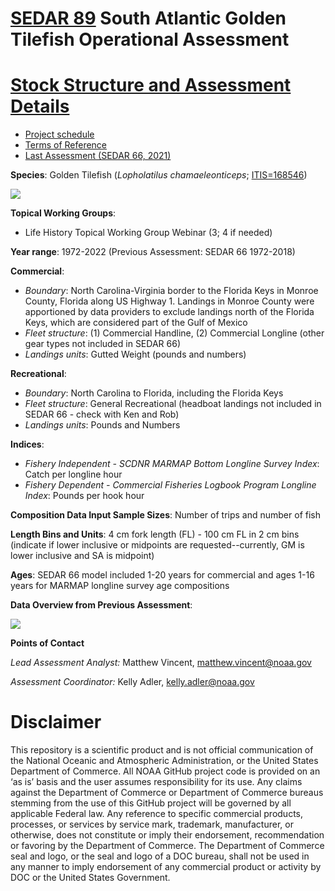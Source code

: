 
# [SEDAR 89](https://sedarweb.org/assessments/sedar-89-south-atlantic-tilefish/?customize_changeset_uuid=dac65e6f-d48f-41f0-8125-a7ae0e1325cb) South Atlantic Golden Tilefish Operational Assessment 

# [Stock Structure and Assessment Details](https://github.com/KellyAdler-NOAA/SEFSC-SEDAR-SA-89OA-TIL-2022/) 

+ [Project schedule](https://sedarweb.org/documents/sedar-tilefish-schedule-3-23-23-pdf/) 
+ [Terms of Reference](https://sedarweb.org/documents/final_sedar89_tilefish_tors3-23-23-pdf/)
+ [Last Assessment (SEDAR 66, 2021)](https://sedarweb.org/assessments/sedar-66/)

**Species**:
Golden Tilefish (*Lopholatilus chamaeleonticeps*; [ITIS=168546](https://www.itis.gov/servlet/SingleRpt/SingleRpt?search_topic=TSN&search_value=168546#null))

![](https://user-images.githubusercontent.com/112568926/231169727-ae49a36e-0db3-4a2d-b72b-718973a18e5d.png)

**Topical Working Groups**:
  + Life History Topical Working Group Webinar (3; 4 if needed)
  

**Year range**: 1972-2022 (Previous Assessment: SEDAR 66 1972-2018)

**Commercial**:  
  + *Boundary*: North Carolina-Virginia border to the Florida Keys in Monroe County, Florida along US Highway 1. Landings in Monroe County were apportioned by data providers to exclude landings north of the Florida Keys, which are considered part of the Gulf of Mexico
  + *Fleet structure*: (1) Commercial Handline, (2) Commercial Longline (other gear types not included in SEDAR 66)
  + *Landings units*: Gutted Weight (pounds and numbers)

**Recreational**:  
  + *Boundary*: North Carolina to Florida, including the Florida Keys
  + *Fleet structure*: General Recreational (headboat landings not included in SEDAR 66 - check with Ken and Rob)
  + *Landings units*: Pounds and Numbers

**Indices**:  
  + *Fishery Independent - SCDNR MARMAP Bottom Longline Survey Index*: Catch per longline hour
  + *Fishery Dependent - Commercial Fisheries Logbook Program Longline Index*: Pounds per hook hour  


**Composition Data Input Sample Sizes**: Number of trips and number of fish

**Length Bins and Units**: 4 cm fork length (FL) - 100 cm FL in 2 cm bins (indicate if lower inclusive or midpoints are requested--currently, GM is lower inclusive and SA is midpoint)

**Ages**: SEDAR 66 model included 1-20 years for commercial and ages 1-16 years for MARMAP longline survey age compositions

**Data Overview from Previous Assessment**:



![](https://github.com/KellyAdler-NOAA/SEFSC-SEDAR-SA-89OA-TIL-2022/assets/112568926/40d104c0-6007-4253-a7b1-028828d5eee0)


**Points of Contact**

*Lead Assessment Analyst:* Matthew Vincent, matthew.vincent@noaa.gov

*Assessment Coordinator:* Kelly Adler, kelly.adler@noaa.gov 

# Disclaimer

This repository is a scientific product and is not official communication of the National Oceanic and Atmospheric Administration, or the United States Department of Commerce. All NOAA GitHub project code is provided on an ‘as is’ basis and the user assumes responsibility for its use. Any claims against the Department of Commerce or Department of Commerce bureaus stemming from the use of this GitHub project will be governed by all applicable Federal law. Any reference to specific commercial products, processes, or services by service mark, trademark, manufacturer, or otherwise, does not constitute or imply their endorsement, recommendation or favoring by the Department of Commerce. The Department of Commerce seal and logo, or the seal and logo of a DOC bureau, shall not be used in any manner to imply endorsement of any commercial product or activity by DOC or the United States Government.
